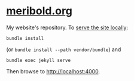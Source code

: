 # [meribold.org][1]

My website's repository.  To [serve the site locally][2]:

    bundle install

(or `bundle install --path vendor/bundle`) and

    bundle exec jekyll serve

Then browse to <http://localhost:4000>.

[1]: https://meribold.org
[2]: https://help.github.com/articles/setting-up-your-github-pages-site-locally-with-jekyll/#step-4-build-your-local-jekyll-site
